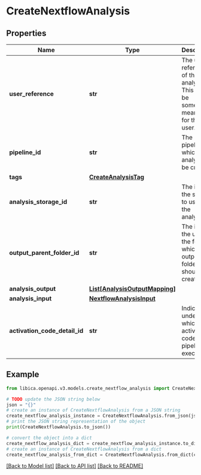 # CreateNextflowAnalysis


## Properties

Name | Type | Description | Notes
------------ | ------------- | ------------- | -------------
**user_reference** | **str** | The user-reference of the analysis. This should be something meaningful for the user. | 
**pipeline_id** | **str** | The pipeline for which an analysis will be created. | 
**tags** | [**CreateAnalysisTag**](CreateAnalysisTag.md) |  | [optional] 
**analysis_storage_id** | **str** | The id of the storage to use for the analysis. | [optional] 
**output_parent_folder_id** | **str** | The id or the urn of the folder in which the output folder should be created. | [optional] 
**analysis_output** | [**List[AnalysisOutputMapping]**](AnalysisOutputMapping.md) |  | [optional] 
**analysis_input** | [**NextflowAnalysisInput**](NextflowAnalysisInput.md) |  | 
**activation_code_detail_id** | **str** | Indicates under which activation code the pipeline is executed. | [optional] 

## Example

```python
from libica.openapi.v3.models.create_nextflow_analysis import CreateNextflowAnalysis

# TODO update the JSON string below
json = "{}"
# create an instance of CreateNextflowAnalysis from a JSON string
create_nextflow_analysis_instance = CreateNextflowAnalysis.from_json(json)
# print the JSON string representation of the object
print(CreateNextflowAnalysis.to_json())

# convert the object into a dict
create_nextflow_analysis_dict = create_nextflow_analysis_instance.to_dict()
# create an instance of CreateNextflowAnalysis from a dict
create_nextflow_analysis_from_dict = CreateNextflowAnalysis.from_dict(create_nextflow_analysis_dict)
```
[[Back to Model list]](../README.md#documentation-for-models) [[Back to API list]](../README.md#documentation-for-api-endpoints) [[Back to README]](../README.md)


